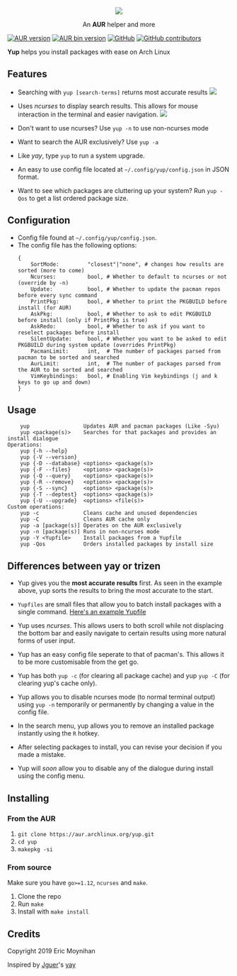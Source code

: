 <div align="center">
    <img src="assets/logo.svg" />
    <p>An <b>AUR</b> helper and more</p>
</div>

[![AUR version](https://img.shields.io/aur/version/yup.svg)](https://aur.archlinux.org/packages/yup/)
[![AUR bin version](https://img.shields.io/aur/version/yup-bin?color=%230084ff&label=bin)](https://aur.archlinux.org/packages/yup-bin/)
[![GitHub](https://img.shields.io/github/license/ericm/yup.svg)](https://github.com/ericm/yup/blob/master/LICENSE)
[![GitHub contributors](https://img.shields.io/github/contributors/ericm/yup.svg)](https://github.com/ericm/yup/graphs/contributors)

**Yup** helps you install packages with ease on Arch Linux

## Features
- Searching with `yup [search-terms]` returns most accurate results
![](assets/scr1.png?raw=true)

- Uses *ncurses* to display search results. This allows for mouse interaction in the terminal and easier navigation.
![](assets/scr2.gif?raw=true)
- Don't want to use ncurses? Use `yup -n` to use non-ncurses mode

- Want to search the AUR exclusively? Use `yup -a`

- Like *yay*, type `yup` to run a system upgrade.

- An easy to use config file located at `~/.config/yup/config.json` in JSON format.
    

- Want to see which packages are cluttering up your system? Run `yup -Qos` to get a list ordered package size.
## Configuration
- Config file found at `~/.config/yup/config.json`.
- The config file has the following options:
    ```
    {
		SortMode:         "closest"|"none", # changes how results are sorted (more to come)
		Ncurses:          bool, # Whether to default to ncurses or not (override by -n)
		Update:           bool, # Whether to update the pacman repos before every sync command
		PrintPkg:         bool, # Whether to print the PKGBUILD before install (for AUR)
		AskPkg:           bool, # Whether to ask to edit PKGBUILD before install (only if PrintPkg is true)
		AskRedo:          bool, # Whether to ask if you want to reselect packages before install
		SilentUpdate:     bool, # Whether you want to be asked to edit PKGBUILD during system update (overrides PrintPkg)
		PacmanLimit:      int,  # The number of packages parsed from pacman to be sorted and searched
		AurLimit:         int,  # The number of packages parsed from the AUR to be sorted and searched
		VimKeybindings:   bool, # Enabling Vim keybindings (j and k keys to go up and down)
	}
    ```
## Usage
```
    yup                 Updates AUR and pacman packages (Like -Syu)
    yup <package(s)>    Searches for that packages and provides an install dialogue
Operations:
    yup {-h --help}             
    yup {-V --version}          
    yup {-D --database} <options> <package(s)>
    yup {-F --files}    <options> <package(s)>
    yup {-Q --query}    <options> <package(s)>
    yup {-R --remove}   <options> <package(s)>
    yup {-S --sync}     <options> <package(s)>
    yup {-T --deptest}  <options> <package(s)>
    yup {-U --upgrade}  <options> <file(s)>
Custom operations:
    yup -c              Cleans cache and unused dependencies
    yup -C              Cleans AUR cache only
    yup -a [package(s)] Operates on the AUR exclusively
    yup -n [package(s)] Runs in non-ncurses mode
    yup -Y <Yupfile>    Install packages from a Yupfile
    yup -Qos            Orders installed packages by install size
```

## Differences between yay or trizen
- Yup gives you the **most accurate results** first. As seen in the example above, yup sorts the results to bring the most accurate to the start.

- `Yupfiles` are small files that allow you to batch install packages with a single command. [Here's an example Yupfile](test.Yupfile)

- Yup uses *ncurses*. This allows users to both scroll while not displacing the bottom bar and easily navigate to certain results using more natural forms of user input.

- Yup has an easy config file seperate to that of pacman's. This allows it to be more customisable from the get go.

- Yup has both `yup -c` (for clearing all package cache) and yup `yup -C` (for clearing yup's cache only).

- Yup allows you to disable ncurses mode (to normal terminal output) using `yup -n` temporarily or permanently by changing a value in the config file.

- In the search menu, yup allows you to remove an installed package instantly using the `R` hotkey.

- After selecting packages to install, you can revise your decision if you made a mistake.

- Yup will *soon* allow you to disable any of the dialogue during install using the config menu.

## Installing
### From the AUR
1. `git clone https://aur.archlinux.org/yup.git`
2. `cd yup`
3. `makepkg -si`

### From source
Make sure you have `go>=1.12`, `ncurses` and `make`.
1. Clone the repo
2. Run `make`
3. Install with `make install`

## Credits
Copyright 2019 Eric Moynihan

Inspired by [Jguer](https://github.com/Jguer)'s [yay](https://github.com/Jguer/yay)
